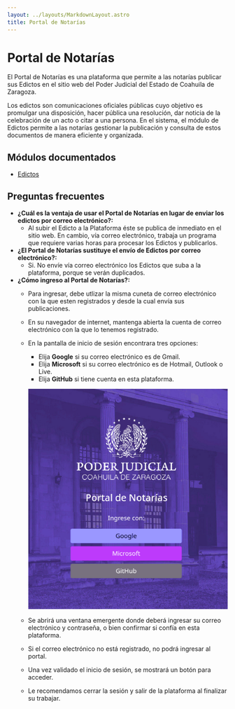 ```yaml
---
layout: ../layouts/MarkdownLayout.astro
title: Portal de Notarías
---
```


# Portal de Notarías

El Portal de Notarías es una plataforma que permite a las notarías publicar sus Edictos en el sitio web del Poder Judicial del Estado de Coahuila de Zaragoza.

Los edictos son comunicaciones oficiales públicas cuyo objetivo es promulgar una disposición, hacer pública una resolución, dar noticia de la celebración de un acto o citar a una persona. En el sistema, el módulo de Edictos permite a las notarías gestionar la publicación y consulta de estos documentos de manera eficiente y organizada.

## Módulos documentados

- [Edictos](/portal_notarias/edictos)

## Preguntas frecuentes

- **¿Cuál es la ventaja de usar el Portal de Notarías en lugar de enviar los edictos por correo electrónico?:**
    - Al subir el Edicto a la Plataforma éste se publica de inmediato en el sitio web. En cambio, vía correo electrónico, trabaja un programa que requiere varias horas para procesar los Edictos y publicarlos.
- **¿El Portal de Notarías sustituye el envío de Edictos por correo electrónico?:**
    - Si. No envíe vía correo electrónico los Edictos que suba a la plataforma, porque se verán duplicados.
- **¿Cómo ingreso al Portal de Notarías?:**
    - Para ingresar, debe utlizar la misma cuneta de correo electrónico con la que esten registrados y desde la cual envía sus publicaciones. 
    - En su navegador de internet, mantenga abierta la cuenta de correo electrónico con la que lo tenemos registrado. 
    - En la pantalla de inicio de sesión encontrara tres opciones:
        - Elija **Google** si su correo electrónico es de Gmail.
        - Elija **Microsoft** si su correo electrónico es de Hotmail, Outlook o Live.
        - Elija **GitHub** si tiene cuenta en esta plataforma.

        ![¿Cómo ingreso al Portal de Notarías?](../assets/img/portal_notarias/edictos/login-logo-nuevo.png)

    - Se abrirá una ventana emergente donde deberá ingresar su correo electrónico y contraseña, o bien confirmar si confía en esta plataforma.
    - Si el correo electrónico no está registrado, no podrá ingresar al portal.
    - Una vez validado el inicio de sesión, se mostrará un botón para acceder.
    - Le recomendamos cerrar la sesión y salir de la plataforma al finalizar su trabajar.
